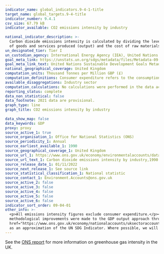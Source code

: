 ```yaml
---
indicator_name: global_indicators.9-4-1-title
target_name: global_targets.9-4-title
indicator_number: 9.4.1
csv_size: 67.79 kB
indicator_available: CO2 emissions intensity by industry
  
national_indicator_description: >-
  Carbon dioxide emissions intensity is calculated by dividing the level of carbon dioxide emissions by gross value added (GVA) in constant prices. This is the difference between output and intermediate consumption for any given industry/sector. This means the difference between the value
  of goods and services produced (output) and the cost of raw materials and other inputs which are used up in production (intermediate consumption). Data are in constant prices with 2016 defined as the base year.
un_designated_tier: Tier I
un_custodian_agency: International Energy Agency (IEA), United Nations Industrial Development Organization (UNIDO)
goal_meta_link: https://unstats.un.org/sdgs/metadata/files/Metadata-09-04-01.pdf 
goal_meta_link_text: United Nations Sustainable Development Goals Metadata (PDF 516 KB)
national_geographical_coverage: United Kingdom
computation_units: Thousand Tonnes per Million GBP (£)
computation_definitions: Consumer expenditure refers to the consumption of fuels and other products by individuals in the UK, as opposed to the production of these by industry. ‘Consumer expenditure - travel’ consists almost entirely of road transport emissions. 
available_disaggregations: Industry sector
computation_calculations: No calculations were performed in the data acquisition of this indicator as appropriate data was readily available in the final format specified by this indicator.
reporting_status: complete
data_non_statistical: false
data_footnote: 2021 data are provisional.
graph_type: line
graph_title: CO2 emissions intensity by industry
  
data_show_map: false
data_keywords: GDP
proxy: proxy
source_active_1: true
source_organisation_1: Office for National Statistics (ONS)
source_periodicity_1: Annual
source_earliest_available_1: 1990
source_geographical_coverage_1: United Kingdom
source_url_1: https://www.ons.gov.uk/economy/environmentalaccounts/datasets/ukenvironmentalaccountsatmosphericemissionsgreenhousegasemissionsintensitybyeconomicsectorunitedkingdom
source_url_text_1: Carbon dioxide emissions intensity by industry,1990 to 2020 and (provisional) 2021
source_release_date_1: 01/11/2022
source_next_release_1: See source link
source_statistical_classification_1: National statistic
source_contact_1: Environment.Accounts@ons.gov.uk
source_active_2: false
source_active_3: false
source_active_4: false
source_active_5: false
source_active_6: false
indicator_sort_order: 09-04-01
other_info: >-
  <p>All emissions intensity figures exclude consumer expenditure.</p><p> There are a number of changes to the intensity figures since the previous release. This is due to revisions to the GVA figures used. More information can be found in the source download.</p><p>In September 2021
  methodological improvements were made to the GDP output approach through deflation. Further information can be found in the <a
  href="https://www.ons.gov.uk/economy/nationalaccounts/uksectoraccounts/methodologies/doubledeflationmethodsanddeflatorimprovementstouknationalaccountsbluebook2021">Double deflation methods and deflator improvements to UK National Accounts, Blue Book 2021</a>. This indicator is being used
  as an approximation of the UN SDG Indicator. Where possible, we will work to identify or develop UK data to meet the global indicator specification. This indicator has been identified in collaboration with topic experts.
---
```

See the [ONS report](https://www.ons.gov.uk/economy/environmentalaccounts/bulletins/ukenvironmentalaccounts/latest) for more information on greenhouse gas intensity in the UK.